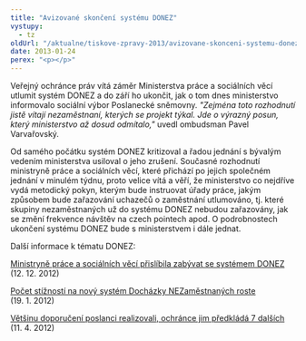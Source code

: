 ```yaml
---
title: "Avizované skončení systému DONEZ"
vystupy:
  - tz
oldUrl: "/aktualne/tiskove-zpravy-2013/avizovane-skonceni-systemu-donez"
date: 2013-01-24
perex: "<p></p>"
---
```


<!-- imported from the old website -->

<p>Veřejný ochránce práv vítá záměr Ministerstva práce a sociálních věcí utlumit systém DONEZ a do září ho ukončit, jak o tom dnes ministerstvo informovalo sociální výbor Poslanecké sněmovny. <em>&quot;Zejména toto rozhodnutí jistě vítají nezaměstnaní, kterých se projekt týkal. Jde o výrazný posun, který ministerstvo až dosud odmítalo,&quot;</em> uvedl ombudsman Pavel Varvařovský.</p><p>Od samého počátku systém DONEZ kritizoval a řadou jednání s bývalým vedením ministerstva usiloval o jeho zrušení. Současné rozhodnutí ministryně práce a sociálních věcí, které přichází po jejich společném jednání v minulém týdnu, proto velice vítá a věří, že ministerstvo co nejdříve vydá metodický pokyn, kterým bude instruovat úřady práce, jakým způsobem bude zařazování uchazečů o zaměstnání utlumováno, tj. které skupiny nezaměstnaných už do systému DONEZ nebudou zařazovány, jak se změní frekvence návštěv na czech pointech apod. O podrobnostech ukončení systému DONEZ bude s ministerstvem i dále jednat.</p><p>Další informace k tématu DONEZ:</p><p><a href="http://www.ochrance.cz/tiskove-zpravy/tiskove-zpravy-2012/ministryne-prace-a-socialnich-veci-prislibila-zabyvat-se-systemem-donez/" target="_blank">Ministryně práce a sociálních věcí přislíbila zabývat se systémem DONEZ </a>(12. 12. 2012)</p><p><a href="http://www.ochrance.cz/tiskove-zpravy/tiskove-zpravy-2012/pocet-stiznosti-na-novy-system-dochazky-nezamestnanych-roste/" target="_blank">Počet stížností na nový systém Docházky NEZaměstnaných roste </a>(19. 1. 2012)</p><p><a href="http://www.ochrance.cz/tiskove-zpravy/tiskove-zpravy-2012/vetsinu-doporuceni-poslanci-realizovali-ochrance-jim-predklada-7-dalsich/" target="_blank">Většinu doporučení poslanci realizovali, ochránce jim předkládá 7 dalších </a>(11. 4. 2012)</p>

